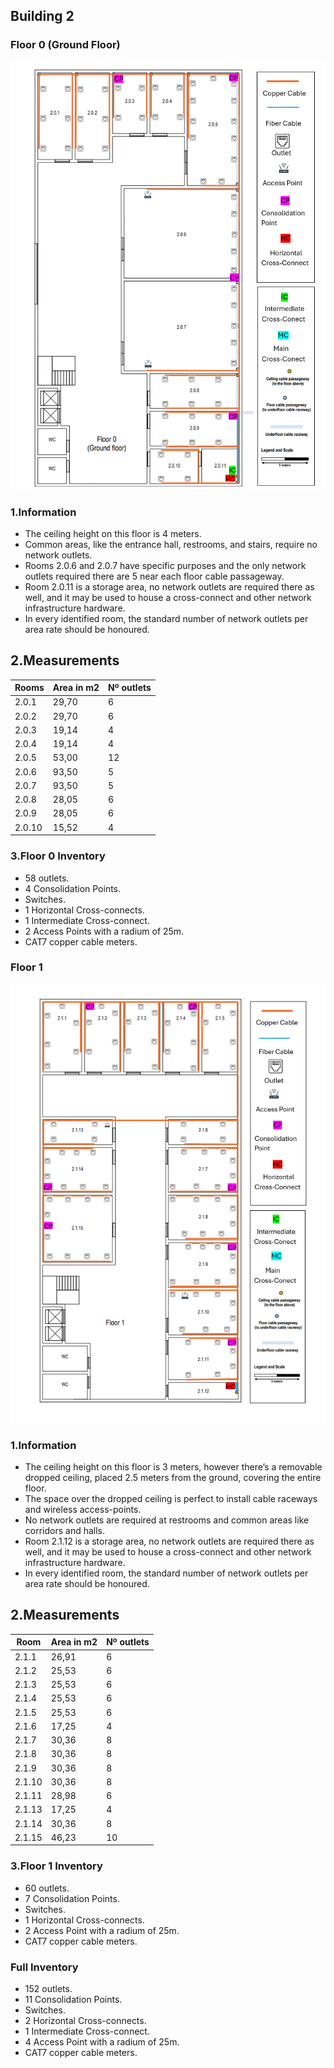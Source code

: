 ## Building 2 ##

### Floor 0 (Ground Floor) ###

![cabling_building2_floor0](cabling_building2_floor0.png)

### 1.Information ###
- The ceiling height on this floor is 4 meters.
- Common areas, like the entrance hall, restrooms, and stairs, require no network outlets.
- Rooms 2.0.6 and 2.0.7 have specific
  purposes and the only network outlets required there are 5 near each floor cable passageway.
- Room 2.0.11 is a storage area, no network outlets are
  required there as well, and it may be used to house a cross-connect and other network infrastructure
  hardware.
- In every identified room, the standard number of network outlets per area rate should be honoured.

## 2.Measurements ###

| Rooms  | Area in m2 | Nº outlets |
|--------|------------|------------|
| 2.0.1  | 29,70      | 6          |
| 2.0.2  | 29,70      | 6          |
| 2.0.3  | 19,14      | 4          |
| 2.0.4  | 19,14      | 4          |
| 2.0.5  | 53,00      | 12         |
| 2.0.6  | 93,50      | 5          |
| 2.0.7  | 93,50      | 5          |
| 2.0.8  | 28,05      | 6          |
| 2.0.9  | 28,05      | 6          |
| 2.0.10 | 15,52      | 4          |

### 3.Floor 0 Inventory ###

- 58 outlets.
- 4 Consolidation Points.
-  Switches.
- 1 Horizontal Cross-connects.
- 1 Intermediate Cross-connect.
- 2 Access Points with a radium of 25m.
- CAT7 copper cable  meters.


### Floor 1 ###

![cabling_building2_floor1](cabling_building2_floor1.png)

### 1.Information ###
- The ceiling height on this floor is 3 meters, however there’s a removable dropped ceiling, placed 2.5 meters from the ground, covering the entire floor.
- The space over the dropped ceiling is perfect to install cable raceways and wireless access-points.
- No network outlets are required at restrooms and common areas like corridors and halls.
- Room 2.1.12 is a storage area, no network outlets are
  required there as well, and it may be used to house a cross-connect and other network infrastructure
  hardware.
- In every identified room, the standard number of network outlets per area rate should be honoured.

## 2.Measurements ###

| Room   | Area in m2 | Nº outlets |
|--------|-----------|------------|
| 2.1.1  | 26,91     | 6          |
| 2.1.2  | 25,53     | 6          |
| 2.1.3  | 25,53     | 6          |
| 2.1.4  | 25,53     | 6          |
| 2.1.5  | 25,53     | 6          |
| 2.1.6  | 17,25     | 4          |
| 2.1.7  | 30,36     | 8          |
| 2.1.8  | 30,36     | 8          |
| 2.1.9  | 30,36     | 8          |
| 2.1.10 | 30,36     | 8          |
| 2.1.11 | 28,98     | 6          |
| 2.1.13 | 17,25     | 4          |
| 2.1.14 | 30,36     | 8          |
| 2.1.15 | 46,23     | 10         |

### 3.Floor 1 Inventory ###

- 60 outlets.
- 7 Consolidation Points.
-  Switches.
- 1 Horizontal Cross-connects.
- 2 Access Point with a radium of 25m.
- CAT7 copper cable  meters.


### Full Inventory ###

- 152 outlets.
- 11  Consolidation Points.
-  Switches.
- 2 Horizontal Cross-connects.
- 1 Intermediate Cross-connect.
- 4 Access Point with a radium of 25m.
- CAT7 copper cable  meters.
